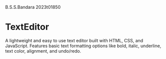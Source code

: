 B.S.S.Bandara
2023t01850

# TextEditor
A lightweight and easy to use text editor built with HTML, CSS, and JavaScript. Features basic text formatting options like bold, italic, underline, text color, alignment, and undo/redo.
